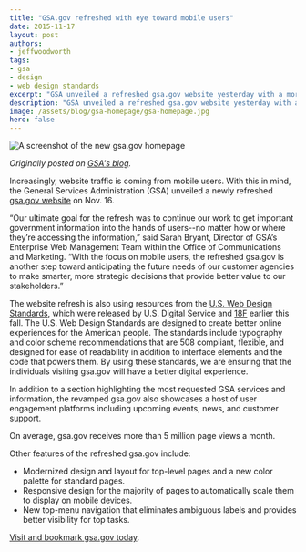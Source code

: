 ```yaml
---
title: "GSA.gov refreshed with eye toward mobile users"
date: 2015-11-17
layout: post
authors:
- jeffwoodworth
tags:
- gsa
- design
- web design standards
excerpt: "GSA unveiled a refreshed gsa.gov website yesterday with a more crisp design layout, improved usability, and features geared more toward mobile users."
description: "GSA unveiled a refreshed gsa.gov website yesterday with a more crisp design layout, improved usability, and features geared more toward mobile users."
image: /assets/blog/gsa-homepage/gsa-homepage.jpg
hero: false
---
```


![A screenshot of the new gsa.gov homepage]({{site.baseurl}}/assets/blog/gsa-homepage/gsa-homepage.jpg)

*Originally posted on [GSA's blog](http://gsablogs.gsa.gov/gsablog/2015/11/17/gsa-gov-refreshed-with-eye-toward-mobile-users/).*

Increasingly, website traffic is coming from mobile users. With this in mind, the General Services Administration (GSA) unveiled a newly refreshed [gsa.gov website](http://www.gsa.gov/portal/category/100000) on Nov. 16.

“Our ultimate goal for the refresh was to continue our work to get important government information into the hands of users--no matter how or where they’re accessing the information,” said Sarah Bryant, Director of GSA’s Enterprise Web Management Team within the Office of Communications and Marketing. “With the focus on mobile users, the refreshed gsa.gov is another step toward anticipating the future needs of our customer agencies to make smarter, more strategic decisions that provide better value to our stakeholders.”

The website refresh is also using resources from the [U.S. Web Design Standards](https://playbook.cio.gov/designstandards/), which were released by U.S. Digital Service and [18F](https://18f.gsa.gov/2015/09/28/web-design-standards/) earlier this fall. The U.S. Web Design Standards are designed to create better online experiences for the American people. The standards include typography and color scheme recommendations that are 508 compliant, flexible, and designed for ease of readability in addition to interface elements and the code that powers them. By using these standards, we are ensuring that the individuals visiting gsa.gov will have a better digital experience.

In addition to a section highlighting the most requested GSA services and information, the revamped gsa.gov also showcases a host of user engagement platforms including upcoming events, news, and customer support.

On average, gsa.gov receives more than 5 million page views a month.

Other features of the refreshed gsa.gov include:

-   Modernized design and layout for top-level pages and a new color palette for standard pages.
-   Responsive design for the majority of pages to automatically scale them to display on mobile devices.
-   New top-menu navigation that eliminates ambiguous labels and provides better visibility for top tasks.

[Visit and bookmark gsa.gov today](http://www.gsa.gov/portal/category/100000).
